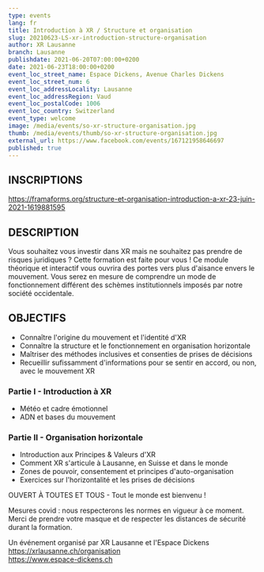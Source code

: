```yaml
---
type: events
lang: fr
title: Introduction à XR / Structure et organisation
slug: 20210623-LS-xr-introduction-structure-organisation
author: XR Lausanne
branch: Lausanne
publishdate: 2021-06-20T07:00:00+0200
date: 2021-06-23T18:00:00+0200
event_loc_street_name: Espace Dickens, Avenue Charles Dickens
event_loc_street_num: 6
event_loc_addressLocality: Lausanne
event_loc_addressRegion: Vaud
event_loc_postalCode: 1006
event_loc_country: Switzerland
event_type: welcome
image: /media/events/so-xr-structure-organisation.jpg
thumb: /media/events/thumb/so-xr-structure-organisation.jpg
external_url: https://www.facebook.com/events/167121958646697
published: true
---
```

## INSCRIPTIONS
<https://framaforms.org/structure-et-organisation-introduction-a-xr-23-juin-2021-1619881595>

## DESCRIPTION
Vous souhaitez vous investir dans XR mais ne souhaitez pas prendre de risques juridiques ? Cette formation est faite pour vous ! Ce module théorique et interactif vous ouvrira des portes vers plus d'aisance envers le mouvement. Vous serez en mesure de comprendre un mode de fonctionnement différent des schèmes institutionnels imposés par notre société occidentale.

## OBJECTIFS
- Connaître l'origine du mouvement et l'identité d'XR
- Connaître la structure et le fonctionnement en organisation horizontale
- Maîtriser des méthodes inclusives et consenties de prises de décisions
- Recueillir sufissamment d'informations pour se sentir en accord, ou non, avec le mouvement XR 
  
### Partie I - Introduction à XR
- Météo et cadre émotionnel
- ADN et bases du mouvement 
  
### Partie II - Organisation horizontale
- Introduction aux Principes & Valeurs d'XR
- Comment XR s'articule à Lausanne, en Suisse et dans le monde
- Zones de pouvoir, consentement et principes d'auto-organisation
- Exercices sur l'horizontalité et les prises de décisions
  
OUVERT À TOUTES ET TOUS - Tout le monde est bienvenu !

Mesures covid : nous respecterons les normes en vigueur à ce moment. Merci de prendre votre masque et de respecter les distances de sécurité durant la formation. 

Un événement organisé par XR Lausanne et l'Espace Dickens\
<https://xrlausanne.ch/organisation>\
<https://www.espace-dickens.ch>
